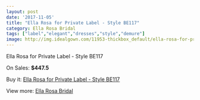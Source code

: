 ```yaml
---
layout: post
date: '2017-11-05'
title: "Ella Rosa for Private Label - Style BE117"
category: Ella Rosa Bridal
tags: ["label","elegant","dresses","style","demure"]
image: http://img.idealgown.com/11953-thickbox_default/ella-rosa-for-private-label-style-be117.jpg
---
```

Ella Rosa for Private Label - Style BE117

On Sales: **$447.5**
<a href="https://www.idealgown.com/en/ella-rosa-bridal/4849-ella-rosa-for-private-label-style-be117.html"><amp-img layout="responsive" width="600" height="600" src="//img.idealgown.com/11953-thickbox_default/ella-rosa-for-private-label-style-be117.jpg" alt="Ella Rosa for Private Label - Style BE117 0" /></a>
<a href="https://www.idealgown.com/en/ella-rosa-bridal/4849-ella-rosa-for-private-label-style-be117.html"><amp-img layout="responsive" width="600" height="600" src="//img.idealgown.com/11954-thickbox_default/ella-rosa-for-private-label-style-be117.jpg" alt="Ella Rosa for Private Label - Style BE117 1" /></a>

Buy it: [Ella Rosa for Private Label - Style BE117](https://www.idealgown.com/en/ella-rosa-bridal/4849-ella-rosa-for-private-label-style-be117.html "Ella Rosa for Private Label - Style BE117")

View more: [Ella Rosa Bridal](https://www.idealgown.com/en/60-ella-rosa-bridal "Ella Rosa Bridal")